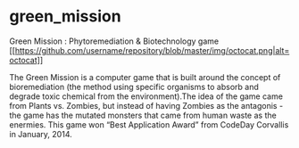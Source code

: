 # green_mission
Green Mission : Phytoremediation &amp; Biotechnology game
[[https://github.com/username/repository/blob/master/img/octocat.png|alt=octocat]]

The Green Mission is a computer game that is built around the concept of bioremediation (the method using specific organisms to absorb and degrade toxic chemical from the environment).The idea of the game came from Plants vs. Zombies, but instead of having Zombies as the antagonis - the game has the mutated monsters that came from human waste as the enermies. This game won “Best Application Award” from CodeDay Corvallis in January, 2014.
